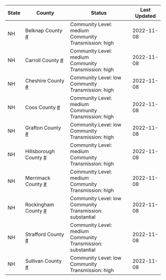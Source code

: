 State | County | Status | Last Updated
--- | --- | --- | --- 
NH | Belknap County <a href="#belknap_county">#</a> | <a name="belknap_county"></a>Community Level: medium<br/>Community Transmission: high | 2022-11-08
NH | Carroll County <a href="#carroll_county">#</a> | <a name="carroll_county"></a>Community Level: medium<br/>Community Transmission: high | 2022-11-08
NH | Cheshire County <a href="#cheshire_county">#</a> | <a name="cheshire_county"></a>Community Level: low<br/>Community Transmission: high | 2022-11-08
NH | Coos County <a href="#coos_county">#</a> | <a name="coos_county"></a>Community Level: medium<br/>Community Transmission: high | 2022-11-08
NH | Grafton County <a href="#grafton_county">#</a> | <a name="grafton_county"></a>Community Level: low<br/>Community Transmission: high | 2022-11-08
NH | Hillsborough County <a href="#hillsborough_county">#</a> | <a name="hillsborough_county"></a>Community Level: medium<br/>Community Transmission: high | 2022-11-08
NH | Merrimack County <a href="#merrimack_county">#</a> | <a name="merrimack_county"></a>Community Level: medium<br/>Community Transmission: high | 2022-11-08
NH | Rockingham County <a href="#rockingham_county">#</a> | <a name="rockingham_county"></a>Community Level: low<br/>Community Transmission: substantial | 2022-11-08
NH | Strafford County <a href="#strafford_county">#</a> | <a name="strafford_county"></a>Community Level: medium<br/>Community Transmission: substantial | 2022-11-08
NH | Sullivan County <a href="#sullivan_county">#</a> | <a name="sullivan_county"></a>Community Level: low<br/>Community Transmission: high | 2022-11-08
